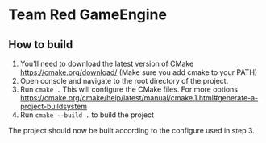 # Team Red GameEngine
## How to build
1. You'll need to download the latest version of CMake https://cmake.org/download/
    (Make sure you add cmake to your PATH)
2. Open console and navigate to the root directory of the project.
3. Run `cmake .` This will configure the CMake files. For more options https://cmake.org/cmake/help/latest/manual/cmake.1.html#generate-a-project-buildsystem
4. Run `cmake --build .` to build the project

The project should now be built according to the configure used in step 3.
